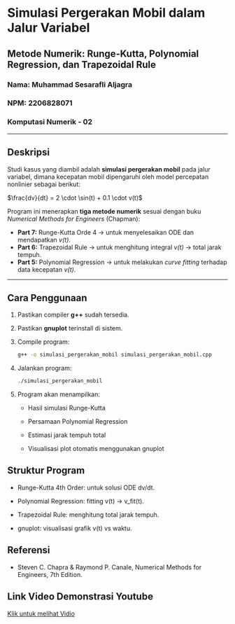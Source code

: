 # Simulasi Pergerakan Mobil dalam Jalur Variabel
## Metode Numerik: Runge-Kutta, Polynomial Regression, dan Trapezoidal Rule

### Nama: Muhammad Sesarafli Aljagra  
### NPM: 2206828071

### Komputasi Numerik - 02

---

## Deskripsi

Studi kasus yang diambil adalah **simulasi pergerakan mobil** pada jalur variabel, dimana kecepatan mobil dipengaruhi oleh model percepatan nonlinier sebagai berikut:

$\frac{dv}{dt} = 2 \cdot \sin(t) + 0.1 \cdot v(t)$

Program ini menerapkan **tiga metode numerik** sesuai dengan buku *Numerical Methods for Engineers* (Chapman):

- **Part 7:** Runge-Kutta Orde 4 → untuk menyelesaikan ODE dan mendapatkan *v(t)*.
- **Part 6:** Trapezoidal Rule → untuk menghitung integral *v(t)* → total jarak tempuh.
- **Part 5:** Polynomial Regression → untuk melakukan *curve fitting* terhadap data kecepatan *v(t)*.

---

## Cara Penggunaan

1. Pastikan compiler **g++** sudah tersedia.
2. Pastikan **gnuplot** terinstall di sistem.
3. Compile program:

    ```bash
    g++ -o simulasi_pergerakan_mobil simulasi_pergerakan_mobil.cpp
    ```
4. Jalankan program:

    ```bash
    ./simulasi_pergerakan_mobil
    ```
5. Program akan menampilkan:

    - Hasil simulasi Runge-Kutta

    - Persamaan Polynomial Regression

    - Estimasi jarak tempuh total

    - Visualisasi plot otomatis menggunakan gnuplot

## Struktur Program
- Runge-Kutta 4th Order: untuk solusi ODE dv/dt.

- Polynomial Regression: fitting v(t) → v_fit(t).

- Trapezoidal Rule: menghitung total jarak tempuh.

- gnuplot: visualisasi grafik v(t) vs waktu.

## Referensi
- Steven C. Chapra & Raymond P. Canale, Numerical Methods for Engineers, 7th Edition.

## Link Video Demonstrasi Youtube
[Klik untuk melihat Vidio]([https://www.google.com](https://youtu.be/7ehESKATO-4))

